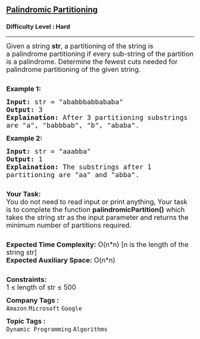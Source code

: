 <h2><a href="https://practice.geeksforgeeks.org/problems/palindromic-patitioning4845/1?utm_source=geeksforgeeks&utm_medium=newui_home&utm_campaign=potd">Palindromic Partitioning</a></h2><h3>Difficulty Level : Hard</h3><hr><div class="problems_problem_content__Xm_eO"><p><span style="font-size:18px">Given a string <strong>str</strong>,&nbsp;a partitioning of the string is a&nbsp;palindrome partitioning&nbsp;if every sub-string of the partition is a palindrome.&nbsp;Determine the fewest cuts needed for palindrome partitioning of the given string.</span></p>

<p><br>
<strong><span style="font-size:18px">Example 1:</span></strong></p>

<pre><span style="font-size:18px"><strong>Input:</strong> str = "ababbbabbababa"
<strong>Output:</strong> 3
<strong>Explaination:</strong> After 3 partitioning substrings 
are "a", "babbbab", "b", "ababa".</span>
</pre>

<p><strong><span style="font-size:18px">Example 2:</span></strong></p>

<pre><span style="font-size:18px"><strong>Input:</strong> str = "aaabba"
<strong>Output:</strong> 1
<strong>Explaination:</strong> The substrings after 1
partitioning are "aa" and "abba".</span></pre>

<p><br>
<span style="font-size:18px"><strong>Your Task:</strong><br>
You do not need to read input or print anything, Your task is to complete the function <strong>palindromicPartition()</strong> which takes the string str as the input parameter and returns the minimum number of partitions required.</span></p>

<p><br>
<span style="font-size:18px"><strong>Expected Time Complexity:</strong> O(n*n) [n is the length of the string str]<br>
<strong>Expected Auxiliary Space:</strong> O(n*n)</span></p>

<p><br>
<span style="font-size:18px"><strong>Constraints:</strong><br>
1 ≤ length of str ≤ 500</span></p>
</div><p><span style=font-size:18px><strong>Company Tags : </strong><br><code>Amazon</code>&nbsp;<code>Microsoft</code>&nbsp;<code>Google</code>&nbsp;<br><p><span style=font-size:18px><strong>Topic Tags : </strong><br><code>Dynamic Programming</code>&nbsp;<code>Algorithms</code>&nbsp;